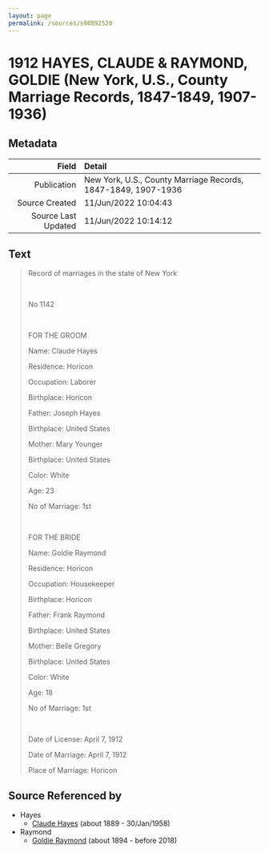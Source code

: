 ```yaml
---
layout: page
permalink: /sources/s96892520
---
```


# 1912 HAYES, CLAUDE & RAYMOND, GOLDIE (New York, U.S., County Marriage Records, 1847-1849, 1907-1936)

## Metadata

Field | Detail
---:|:---
Publication | New York, U.S., County Marriage Records, 1847-1849, 1907-1936
Source Created | 11/Jun/2022 10:04:43
Source Last Updated | 11/Jun/2022 10:14:12

## Text

> Record of marriages in the state of New York
>
> <br/>
>
> No 1142
>
> <br/>
>
> FOR THE GROOM
>
> Name: Claude Hayes
>
> Residence: Horicon
>
> Occupation: Laborer
>
> Birthplace: Horicon
>
> Father: Joseph Hayes
>
> Birthplace: United States
>
> Mother: Mary Younger
>
> Birthplace: United States
>
> Color: White
>
> Age: 23
>
> No of Marriage: 1st
>
> <br/>
>
> FOR THE BRIDE
>
> Name: Goldie Raymond
>
> Residence: Horicon
>
> Occupation: Housekeeper
>
> Birthplace: Horicon
>
> Father: Frank Raymond
>
> Birthplace: United States
>
> Mother: Belle Gregory
>
> Birthplace: United States
>
> Color: White
>
> Age: 18
>
> No of Marriage: 1st
>
> <br/>
>
> Date of License: April 7, 1912
>
> Date of Marriage: April 7, 1912
>
> Place of Marriage: Horicon
>

## Source Referenced by

* Hayes
  * [Claude Hayes](../people/@99088640@-claude-hayes-b1889-d1958-1-30.md) (about 1889 - 30/Jan/1958)
* Raymond
  * [Goldie Raymond](../people/@2876469@-goldie-raymond-b1894-d2018.md) (about 1894 - before 2018)
